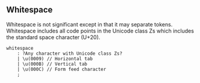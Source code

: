 ## Whitespace

Whitespace is not significant except in that it may separate tokens. Whitespace includes all code points in the Unicode class Zs which includes the standard space character (U+20).

```grammar
whitespace
    : ?Any character with Unicode class Zs?
    | \u(0009) // Horizontal tab
    | \u(000B) // Vertical tab
    | \u(000C) // Form feed character
    ;
```
